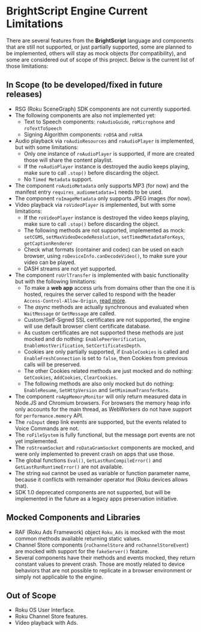 # BrightScript Engine Current Limitations

There are several features from the **BrightScript** language and components that are still not supported, or just partially supported, some are planned to be implemented, others will stay as mock objects (for compatibility), and some are considered out of scope of this project. Below is the current list of those limitations:

## In Scope (to be developed/fixed in future releases)

* RSG (Roku SceneGraph) SDK components are not currently supported.
* The following components are also not implemented yet:
  * Text to Speech components: `roAudioGuide`, `roMicrophone` and `roTextToSpeech`
  * Signing Algorithm components: `roDSA` and `roRSA`
* Audio playback via `roAudioResources` and `roAudioPlayer` is implemented, but with some limitations:
  * Only one instance of `roAudioPlayer` is supported, if more are created those will share the content playlist.
  * If the `roAudioPlayer` instance is destroyed the audio keeps playing, make sure to call `.stop()` before discarding the object.
  * No `Timed Metadata` support.
* The component `roAudioMetadata` only supports MP3 (for now) and the manifest entry `requires_audiometadata=1` needs to be used.
* The component `roImageMetadata` only supports JPEG images (for now).
* Video playback via `roVideoPlayer` is implemented, but with some limitations:
  * If the `roVideoPlayer` instance is destroyed the video keeps playing, make sure to call `.stop()` before discarding the object.
  * The following methods are not supported, implemented as mock: `setCGMS`, `setMaxVideoDecodeResolution`, `setTimedMetadataForKeys`, `getCaptionRenderer`
  * Check what formats (container and codec) can be used on each browser, using `roDeviceInfo.canDecodeVideo()`, to make sure your video can be played.
  * DASH streams are not yet supported.
* The component `roUrlTransfer` is implemented with basic functionality but with the following limitations:
  * To make a **web app** access urls from domains other than the one it is hosted, requires the server called to respond with the header `Access-Control-Allow-Origin`, [read more](https://developer.mozilla.org/en-US/docs/Web/HTTP/CSP).
  * The _async_ methods are actually synchronous and evaluated when `WaitMessage` or `GetMessage` are called.
  * Custom/Self-Signed SSL certificates are not supported, the engine will use default browser client certificate database.
  * As custom certificates are not supported these methods are just mocked and do nothing: `EnablePeerVerification`, `EnableHostVerification`, `SetCertificatesDepth`.
  * Cookies are only partially supported, if `EnableCookies` is called and `EnableFreshConnection` is set to `false`, then Cookies from previous calls will be preserved.
  * The other Cookies related methods are just mocked and do nothing: `GetCookies`, `AddCookies`, `ClearCookies`.
  * The following methods are also only mocked but do nothing: `EnableResume`, `SetHttpVersion` and `SetMinimumTransferRate`.
* The component `roAppMemoryMonitor` will only return measured data in Node.JS and Chromium browsers. For browsers the memory heap info only accounts for the main thread, as WebWorkers do not have support for `performance.memory` API.
* The `roInput` deep link events are supported, but the events related to Voice Commands are not.
* The `roFileSystem` is fully functional, but the message port events are not yet implemented.
* The `roStreamSocket` and `roDataGramSocket` components are mocked, and were only implemented to prevent crash on apps that use those.
* The global functions `Eval()`, `GetLastRunCompileError()` and `GetLastRunRuntimeError()` are not available.
* The string `mod` cannot be used as variable or function parameter name, because it conflicts with remainder operator `Mod` (Roku devices allows that).
* SDK 1.0 deprecated components are not supported, but will be implemented in the future as a legacy apps preservation initiative.

## Mocked Components and Libraries

* RAF (Roku Ads Framework) object `Roku_Ads` is mocked with the most common methods available returning static values.
* Channel Store components (`roChannelStore` and `roChannelStoreEvent`) are mocked with support for the `fakeServer()` feature.
* Several components have their methods and events mocked, they return constant values to prevent crash. Those are mostly related to device behaviors that are not possible to replicate in a browser environment or simply not applicable to the engine.

## Out of Scope

* Roku OS User Interface.
* Roku Channel Store features.
* Video playback with Ads.
